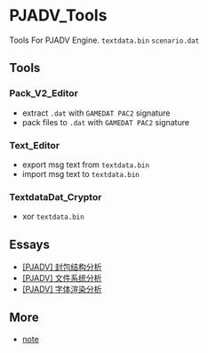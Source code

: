 # PJADV_Tools
Tools For PJADV Engine. `textdata.bin` `scenario.dat`

## Tools
### Pack_V2_Editor
- extract `.dat` with `GAMEDAT PAC2` signature
- pack files to `.dat` with `GAMEDAT PAC2` signature

### Text_Editor
- export msg text from `textdata.bin`
- import msg text to `textdata.bin`

### TextdataDat_Cryptor
- xor `textdata.bin`

## Essays
- [[PJADV] 封包结构分析](https://github.com/Dir-A/Dir-A_Essays_MD/blob/main/Reverse/%5BPJADV%5D%20%E5%B0%81%E5%8C%85%E7%BB%93%E6%9E%84%E5%88%86%E6%9E%90/%5BPJADV%5D%20%E5%B0%81%E5%8C%85%E7%BB%93%E6%9E%84%E5%88%86%E6%9E%90.md)
- [[PJADV] 文件系统分析](https://github.com/Dir-A/Dir-A_Essays_MD/blob/main/Reverse/%5BPJADV%5D%20%E6%96%87%E4%BB%B6%E7%B3%BB%E7%BB%9F%E5%88%86%E6%9E%90/%5BPJADV%5D%20%E6%96%87%E4%BB%B6%E7%B3%BB%E7%BB%9F%E5%88%86%E6%9E%90.md)
- [[PJADV] 字体渲染分析](https://github.com/Dir-A/Dir-A_Essays_MD/blob/main/Reverse/%5BPJADV%5D%20%E5%AD%97%E4%BD%93%E6%B8%B2%E6%9F%93%E5%88%86%E6%9E%90/%5BPJADV%5D%20%E5%AD%97%E4%BD%93%E6%B8%B2%E6%9F%93%E5%88%86%E6%9E%90.md)

## More
- [note](/etc)
